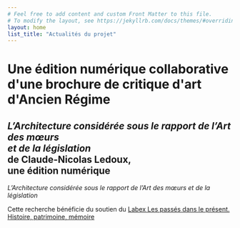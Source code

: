 ```yaml
---
# Feel free to add content and custom Front Matter to this file.
# To modify the layout, see https://jekyllrb.com/docs/themes/#overriding-theme-defaults
layout: home
list_title: "Actualités du projet"
---
```

# Une édition numérique collaborative <br/>d'une brochure de critique d'art d'Ancien Régime

## *L’Architecture considérée sous le rapport de l’Art des mœurs <br/>et de la législation* <br/>de Claude-Nicolas Ledoux, <br/>une édition numérique

*L’Architecture considérée sous le rapport de l’Art des mœurs et de la législation* 


Cette recherche bénéficie du soutien du [Labex Les passés dans le présent. Histoire, patrimoine, mémoire](http://passes-present.eu)